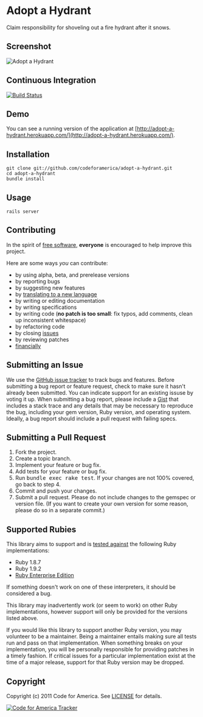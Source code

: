 # Adopt a Hydrant
Claim responsibility for shoveling out a fire hydrant after it snows.

## <a name="screenshots">Screenshot</a>
![Adopt a Hydrant](https://github.com/codeforamerica/adopt-a-hydrant/raw/master/screenshot.png "Adopt a Hydrant")

## <a name="ci">Continuous Integration</a>
[![Build Status](https://secure.travis-ci.org/codeforamerica/adopt-a-hydrant.png)](http://travis-ci.org/codeforamerica/adopt-a-hydrant)

## <a name="demo">Demo</a>
You can see a running version of the application at
[http://adopt-a-hydrant.herokuapp.com/](http://adopt-a-hydrant.herokuapp.com/).

## <a name="installation">Installation</a>
    git clone git://github.com/codeforamerica/adopt-a-hydrant.git
    cd adopt-a-hydrant
    bundle install

## <a name="usage">Usage</a>
    rails server

## <a name="contributing">Contributing</a>
In the spirit of [free software](http://www.fsf.org/licensing/essays/free-sw.html), **everyone** is encouraged to help improve this project.

Here are some ways *you* can contribute:

* by using alpha, beta, and prerelease versions
* by reporting bugs
* by suggesting new features
* by [translating to a new language](https://github.com/codeforamerica/adopt-a-hydrant/tree/master/config/locales)
* by writing or editing documentation
* by writing specifications
* by writing code (**no patch is too small**: fix typos, add comments, clean up inconsistent whitespace)
* by refactoring code
* by closing [issues](https://github.com/codeforamerica/adopt-a-hydrant/issues)
* by reviewing patches
* [financially](https://secure.codeforamerica.org/page/contribute)

## <a name="issues">Submitting an Issue</a>
We use the [GitHub issue tracker](https://github.com/codeforamerica/adopt-a-hydrant/issues) to track bugs and
features. Before submitting a bug report or feature request, check to make sure it hasn't already
been submitted. You can indicate support for an existing issuse by voting it up. When submitting a
bug report, please include a [Gist](https://gist.github.com/) that includes a stack trace and any
details that may be necessary to reproduce the bug, including your gem version, Ruby version, and
operating system. Ideally, a bug report should include a pull request with failing specs.

## <a name="pulls">Submitting a Pull Request</a>
1. Fork the project.
2. Create a topic branch.
3. Implement your feature or bug fix.
4. Add tests for your feature or bug fix.
5. Run <tt>bundle exec rake test</tt>. If your changes are not 100% covered, go back to step 4.
6. Commit and push your changes.
7. Submit a pull request. Please do not include changes to the gemspec or version file. (If you want to create your own version for some reason, please do so in a separate commit.)

## <a name="rubies">Supported Rubies</a>
This library aims to support and is [tested
against](http://travis-ci.org/codeforamerica/adopt-a-hydrant) the following
Ruby implementations:

* Ruby 1.8.7
* Ruby 1.9.2
* [Ruby Enterprise Edition](http://www.rubyenterpriseedition.com/)

If something doesn't work on one of these interpreters, it should be considered
a bug.

This library may inadvertently work (or seem to work) on other Ruby
implementations, however support will only be provided for the versions listed
above.

If you would like this library to support another Ruby version, you may
volunteer to be a maintainer. Being a maintainer entails making sure all tests
run and pass on that implementation. When something breaks on your
implementation, you will be personally responsible for providing patches in a
timely fashion. If critical issues for a particular implementation exist at the
time of a major release, support for that Ruby version may be dropped.

## <a name="copyright">Copyright</a>
Copyright (c) 2011 Code for America.
See [LICENSE](https://github.com/codeforamerica/adopt-a-hydrant/blob/master/LICENSE.md) for details.

[![Code for America Tracker](http://stats.codeforamerica.org/codeforamerica/adopt-a-hydrant.png)](http://stats.codeforamerica.org/projects/adopt-a-hydrant)

